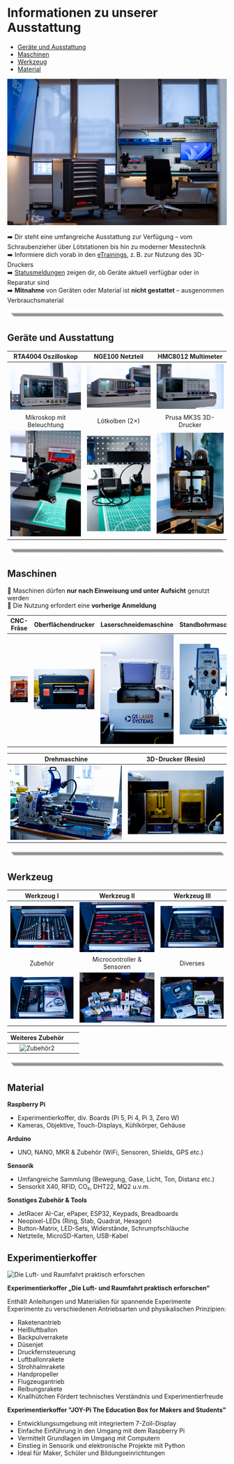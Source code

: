 # Informationen zu unserer Ausstattung

- [Geräte und Ausstattung](#geräte-und-ausstattung)
- [Maschinen](#maschinen)
- [Werkzeug](#werkzeug)
- [Material](#material)

![Garage](https://github.com/Rohde-Schwarz-Garage/.github/blob/main/ressources/pictures/Garage_04.png?raw=true)

➡️ Dir steht eine umfangreiche Ausstattung zur Verfügung – vom Schraubenzieher über Lötstationen bis hin zu moderner Messtechnik  
➡️ Informiere dich vorab in den [eTrainings](https://elearning-poc.rohde-schwarz.com/course/index.php?categoryid=9), z. B. zur Nutzung des 3D-Druckers  
➡️ [Statusmeldungen](https://github.com/orgs/Rohde-Schwarz-Garage/discussions/categories/statusmeldungen) zeigen dir, ob Geräte aktuell verfügbar oder in Reparatur sind  
➡️ **Mitnahme** von Geräten oder Material ist **nicht gestattet** – ausgenommen Verbrauchsmaterial

![Trenner](https://github.com/Rohde-Schwarz-Garage/.github/blob/main/ressources/graphics/2024_03_13_Trennbanner_GitHub_Grey_Transparent.png?raw=true)

## Geräte und Ausstattung

| RTA4004 Oszilloskop | NGE100 Netzteil | HMC8012 Multimeter |
| :---: | :---: | :---: |
| ![RTA](https://github.com/Rohde-Schwarz-Garage/.github/blob/main/ressources/pictures/Garage_RTA4004_Osziloskop.png?raw=true) | ![NGE](https://github.com/Rohde-Schwarz-Garage/.github/blob/main/ressources/pictures/Garage_NGE100_Netzteil.png?raw=true) | ![HMC8012](https://github.com/Rohde-Schwarz-Garage/.github/blob/main/ressources/pictures/Garage_HMC8012_Digitales_Multimeter.png?raw=true) |
| Mikroskop mit Beleuchtung | Lötkolben (2×) | Prusa MK3S 3D-Drucker |
| ![Mikroskop](https://github.com/Rohde-Schwarz-Garage/.github/blob/main/ressources/pictures/Garage_Mikroskop.png?raw=true) | ![Lötkolben](https://github.com/Rohde-Schwarz-Garage/.github/blob/main/ressources/pictures/Garage_Loetkolben.png?raw=true) | ![3D Drucker](https://github.com/Rohde-Schwarz-Garage/.github/blob/main/ressources/pictures/Garage_3D_Drucker_01.png?raw=true) |

![Trenner](https://github.com/Rohde-Schwarz-Garage/.github/blob/main/ressources/graphics/2024_03_13_Trennbanner_GitHub_Grey_Transparent.png?raw=true)

## Maschinen

🛑 Maschinen dürfen **nur nach Einweisung und unter Aufsicht** genutzt werden  
🛑 Die Nutzung erfordert eine **vorherige Anmeldung**

| CNC-Fräse | Oberflächendrucker | Laserschneidemaschine | Standbohrmaschine |
| :---: | :---: | :---: | :---: |
| ![CNC](https://github.com/Rohde-Schwarz-Garage/.github/blob/main/ressources/pictures/Garage_CNC_Fraese.png?raw=true) | ![Oberflächendrucker](https://github.com/Rohde-Schwarz-Garage/.github/blob/main/ressources/pictures/Garage_Oberflaechendrucker.png?raw=true) | ![Laser](https://github.com/Rohde-Schwarz-Garage/.github/blob/main/ressources/pictures/Garage_Laserschneidemaschine.png?raw=true) | ![Bohrer](https://github.com/Rohde-Schwarz-Garage/.github/blob/main/ressources/pictures/Garage_Standbohrmaschine.png?raw=true) |

| Drehmaschine | 3D-Drucker (Resin) |
| :---: | :---: |
| ![Drehmaschine](https://github.com/Rohde-Schwarz-Garage/.github/blob/main/ressources/pictures/Garage_Drehmaschine.png?raw=true) | ![Resin](https://github.com/Rohde-Schwarz-Garage/.github/blob/main/ressources/pictures/Garage_3D_Drucker_Resin.png?raw=true) |

![Trenner](https://github.com/Rohde-Schwarz-Garage/.github/blob/main/ressources/graphics/2024_03_13_Trennbanner_GitHub_Grey_Transparent.png?raw=true)

## Werkzeug

| Werkzeug I | Werkzeug II | Werkzeug III |
| :---: | :---: | :---: |
| ![WZ1](https://github.com/Rohde-Schwarz-Garage/.github/blob/main/ressources/pictures/Garage_Werkzeug_01.png?raw=true) | ![WZ2](https://github.com/Rohde-Schwarz-Garage/.github/blob/main/ressources/pictures/Garage_Werkzeug_02.png?raw=true) | ![WZ3](https://github.com/Rohde-Schwarz-Garage/.github/blob/main/ressources/pictures/Garage_Werkzeug_03.png?raw=true) |
| Zubehör | Microcontroller & Sensoren | Diverses |
| ![Zubehör1](https://github.com/Rohde-Schwarz-Garage/.github/blob/main/ressources/pictures/Garage_Zubehoer_01.png?raw=true) | ![MCU](https://github.com/Rohde-Schwarz-Garage/.github/blob/main/ressources/pictures/Garage_Zubehoer_02.png?raw=true) | ![Divers](https://github.com/Rohde-Schwarz-Garage/.github/blob/main/ressources/pictures/Garage_Zubehoer_03.png?raw=true) |

| Weiteres Zubehör |  |  |
| :---: | :---: | :---: |
| ![Zubehör2](https://github.com/Rohde-Schwarz-Garage/.github/blob/main/ressources/pictures/Garage_Zubehoer_04.png?raw=true) |  |  |

![Trenner](https://github.com/Rohde-Schwarz-Garage/.github/blob/main/ressources/graphics/2024_03_13_Trennbanner_GitHub_Grey_Transparent.png?raw=true)

## Material

**Raspberry Pi**  
- Experimentierkoffer, div. Boards (Pi 5, Pi 4, Pi 3, Zero W)  
- Kameras, Objektive, Touch-Displays, Kühlkörper, Gehäuse  

**Arduino**  
- UNO, NANO, MKR & Zubehör (WiFi, Sensoren, Shields, GPS etc.)

**Sensorik**  
- Umfangreiche Sammlung (Bewegung, Gase, Licht, Ton, Distanz etc.)  
- Sensorkit X40, RFID, CO₂, DHT22, MQ2 u.v.m.

**Sonstiges Zubehör & Tools**  
- JetRacer AI-Car, ePaper, ESP32, Keypads, Breadboards  
- Neopixel-LEDs (Ring, Stab, Quadrat, Hexagon)  
- Button-Matrix, LED-Sets, Widerstände, Schrumpfschläuche  
- Netzteile, MicroSD-Karten, USB-Kabel  

## Experimentierkoffer

![Die Luft- und Raumfahrt praktisch erforschen](https://github.com/Rohde-Schwarz-Garage/.github/blob/main/ressources/pictures/Experimentierkoffer_2.png?raw=true)

**Experimentierkoffer „Die Luft- und Raumfahrt praktisch erforschen“**

Enthält Anleitungen und Materialien für spannende Experimente
Experimente zu verschiedenen Antriebsarten und physikalischen Prinzipien:
- Raketenantrieb
- Heißluftballon
- Backpulverrakete
- Düsenjet
- Druckfernsteuerung
- Luftballonrakete
- Strohhalmrakete
- Handpropeller
- Flugzeugantrieb
- Reibungsrakete
- Knallhütchen
Fördert technisches Verständnis und Experimentierfreude

**Experimentierkoffer "JOY-Pi The Education Box for Makers and Students"**

- Entwicklungsumgebung mit integriertem 7-Zoll-Display
- Einfache Einführung in den Umgang mit dem Raspberry Pi
- Vermittelt Grundlagen im Umgang mit Computern
- Einstieg in Sensorik und elektronische Projekte mit Python
- Ideal für Maker, Schüler und Bildungseinrichtungen



